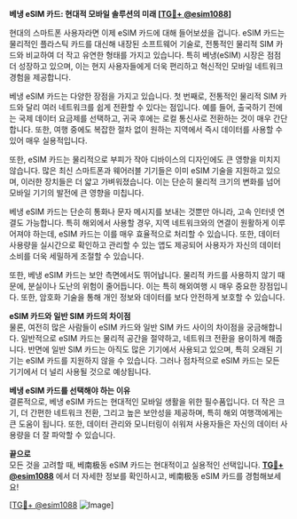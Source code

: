 **베냉 eSIM 카드: 현대적 모바일 솔루션의 미래 [[TG💪+ @esim1088](https://t.me/s/esim1088)]**

현대의 스마트폰 사용자라면 이제 eSIM 카드에 대해 들어보셨을 겁니다. eSIM 카드는 물리적인 플라스틱 카드를 대신해 내장된 소프트웨어 기술로, 전통적인 물리적 SIM 카드와 비교하여 더 작고 유연한 형태를 가지고 있습니다. 특히 베냉(eSIM) 시장은 점점 더 성장하고 있으며, 이는 현지 사용자들에게 더욱 편리하고 혁신적인 모바일 네트워크 경험을 제공합니다.

베냉 eSIM 카드는 다양한 장점을 가지고 있습니다. 첫 번째로, 전통적인 물리적 SIM 카드와 달리 여러 네트워크를 쉽게 전환할 수 있다는 점입니다. 예를 들어, 출국하기 전에는 국제 데이터 요금제를 선택하고, 귀국 후에는 로컬 통신사로 전환하는 것이 매우 간단합니다. 또한, 여행 중에도 복잡한 절차 없이 원하는 지역에서 즉시 데이터를 사용할 수 있어 매우 실용적입니다.

또한, eSIM 카드는 물리적으로 부피가 작아 디바이스의 디자인에도 큰 영향을 미치지 않습니다. 많은 최신 스마트폰과 웨어러블 기기들은 이미 eSIM 기술을 지원하고 있으며, 이러한 장치들은 더 얇고 가벼워졌습니다. 이는 단순히 물리적 크기의 변화를 넘어 모바일 기기의 발전에 큰 영향을 미칩니다.

베냉 eSIM 카드는 단순히 통화나 문자 메시지를 보내는 것뿐만 아니라, 고속 인터넷 연결도 가능합니다. 특히 해외에서 사용할 경우, 지역 네트워크와의 연결이 원활하게 이루어져야 하는데, eSIM 카드는 이를 매우 효율적으로 처리할 수 있습니다. 또한, 데이터 사용량을 실시간으로 확인하고 관리할 수 있는 앱도 제공되어 사용자가 자신의 데이터 소비를 더욱 세밀하게 조절할 수 있습니다.

또한, 베냉 eSIM 카드는 보안 측면에서도 뛰어납니다. 물리적 카드를 사용하지 않기 때문에, 분실이나 도난의 위험이 줄어듭니다. 이는 특히 해외여행 시 매우 중요한 장점입니다. 또한, 암호화 기술을 통해 개인 정보와 데이터를 보다 안전하게 보호할 수 있습니다.

**eSIM 카드와 일반 SIM 카드의 차이점**  
물론, 여전히 많은 사람들이 eSIM 카드와 일반 SIM 카드 사이의 차이점을 궁금해합니다. 일반적으로 eSIM 카드는 물리적 공간을 절약하고, 네트워크 전환을 용이하게 해줍니다. 반면에 일반 SIM 카드는 아직도 많은 기기에서 사용되고 있으며, 특히 오래된 기기는 eSIM 카드를 지원하지 않을 수 있습니다. 그러나 점차적으로 eSIM 카드는 모든 기기에서 더 널리 사용될 것으로 예상됩니다.

**베냉 eSIM 카드를 선택해야 하는 이유**  
결론적으로, 베냉 eSIM 카드는 현대적인 모바일 생활을 위한 필수품입니다. 더 작은 크기, 더 간편한 네트워크 전환, 그리고 높은 보안성을 제공하며, 특히 해외 여행객에게는 큰 도움이 됩니다. 또한, 데이터 관리와 모니터링이 쉬워져 사용자들은 자신의 데이터 사용량을 더 잘 파악할 수 있습니다.

**끝으로**  
모든 것을 고려할 때, 베南极동 eSIM 카드는 현대적이고 실용적인 선택입니다. **[TG💪+ @esim1088](https://t.me/s/esim1088)** 에서 더 자세한 정보를 확인하시고, 베南极동 eSIM 카드를 경험해보세요!

[[TG💪+ @esim1088](https://t.me/s/esim1088) ![Image](https://i.postimg.cc/Y0z9fWf4/image.png)]